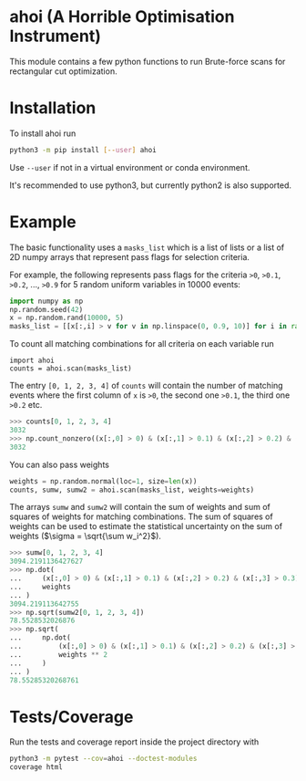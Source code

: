 # ahoi (A Horrible Optimisation Instrument)

This module contains a few python functions to run Brute-force scans for rectangular cut optimization.

# Installation

To install ahoi run

```sh
python3 -m pip install [--user] ahoi
```

Use `--user` if not in a virtual environment or conda environment.

It's recommended to use python3, but currently python2 is also supported.

# Example
The basic functionality uses a `masks_list` which is a list of lists or a list
of 2D numpy arrays that represent pass flags for selection criteria.

For example, the following represents pass flags for the criteria `>0`, `>0.1`,
`>0.2`, ..., `>0.9` for 5 random uniform variables in 10000 events:

```python
import numpy as np
np.random.seed(42)
x = np.random.rand(10000, 5)
masks_list = [[x[:,i] > v for v in np.linspace(0, 0.9, 10)] for i in range(x.shape[1])]
```

To count all matching combinations for all criteria on each variable run

```
import ahoi
counts = ahoi.scan(masks_list)
```

The entry `[0, 1, 2, 3, 4]` of `counts` will contain the number of matching
events where the first column of `x` is `>0`, the second one `>0.1`, the third
one `>0.2` etc.

```python
>>> counts[0, 1, 2, 3, 4]
3032
>>> np.count_nonzero((x[:,0] > 0) & (x[:,1] > 0.1) & (x[:,2] > 0.2) & (x[:,3] > 0.3) & (x[:,4] > 0.4))
3032
```

You can also pass weights

```python
weights = np.random.normal(loc=1, size=len(x))
counts, sumw, sumw2 = ahoi.scan(masks_list, weights=weights)
```

The arrays `sumw` and `sumw2` will contain the sum of weights and sum of squares
of weights for matching combinations. The sum of squares of weights can be used
to estimate the statistical uncertainty on the sum of weights ($`\sigma = \sqrt{\sum w_i^2}`$).

```python
>>> sumw[0, 1, 2, 3, 4]
3094.2191136427627
>>> np.dot(
...     (x[:,0] > 0) & (x[:,1] > 0.1) & (x[:,2] > 0.2) & (x[:,3] > 0.3) & (x[:,4] > 0.4),
...     weights
... )
3094.219113642755
>>> np.sqrt(sumw2[0, 1, 2, 3, 4])
78.5528532026876
>>> np.sqrt(
...     np.dot(
...         (x[:,0] > 0) & (x[:,1] > 0.1) & (x[:,2] > 0.2) & (x[:,3] > 0.3) & (x[:,4] > 0.4),
...         weights ** 2
...     )
... )
78.55285320268761
```

# Tests/Coverage

Run the tests and coverage report inside the project directory with

```sh
python3 -m pytest --cov=ahoi --doctest-modules
coverage html
```
